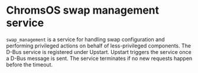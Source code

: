 # ChromsOS swap management service

`swap_management` is a service for handling swap configuration and
performing privileged actions on behalf of less-privileged components.
The D-Bus service is registered under Upstart. Upstart triggers the
service once a D-Bus message is sent. The service terminates if no new
requests happen before the timeout.
